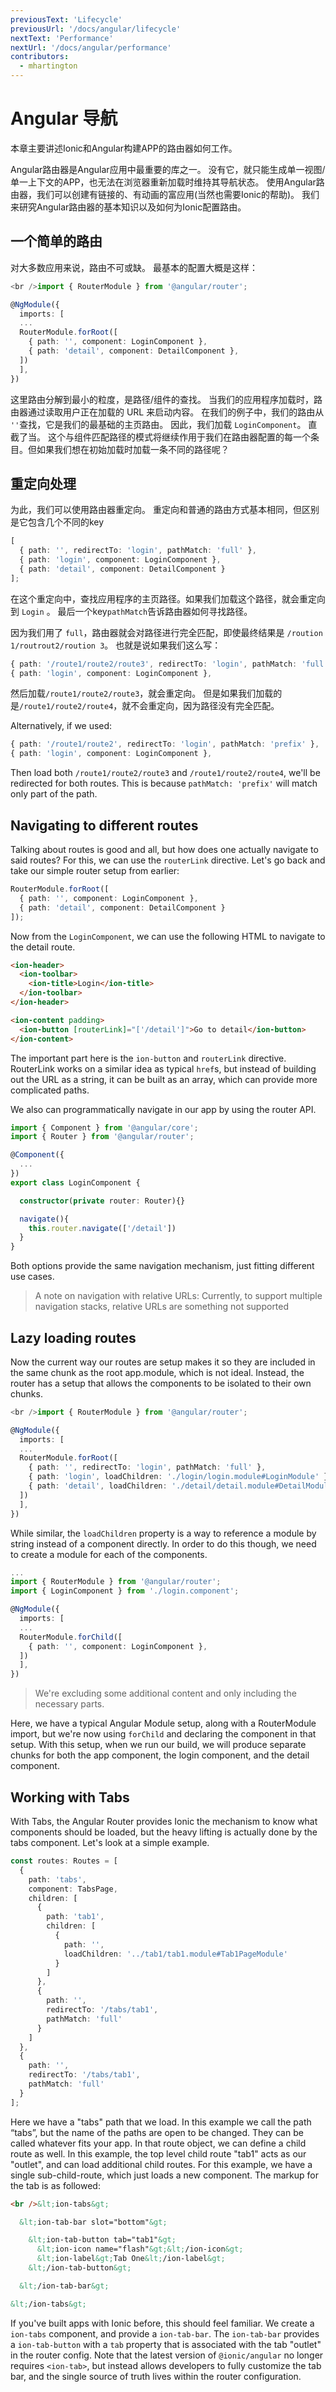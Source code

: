 ```yaml
---
previousText: 'Lifecycle'
previousUrl: '/docs/angular/lifecycle'
nextText: 'Performance'
nextUrl: '/docs/angular/performance'
contributors:
  - mhartington
---
```


# Angular 导航

本章主要讲述Ionic和Angular构建APP的路由器如何工作。

Angular路由器是Angular应用中最重要的库之一。 没有它，就只能生成单一视图/单一上下文的APP，也无法在浏览器重新加载时维持其导航状态。 使用Angular路由器，我们可以创建有链接的、有动画的富应用(当然也需要Ionic的帮助)。 我们来研究Angular路由器的基本知识以及如何为Ionic配置路由。

## 一个简单的路由

对大多数应用来说，路由不可或缺。 最基本的配置大概是这样：

```typescript
<br />import { RouterModule } from '@angular/router';

@NgModule({
  imports: [
  ...
  RouterModule.forRoot([
    { path: '', component: LoginComponent },
    { path: 'detail', component: DetailComponent },
  ])
  ],
})
```

这里路由分解到最小的粒度，是路径/组件的查找。 当我们的应用程序加载时，路由器通过读取用户正在加载的 URL 来启动内容。 在我们的例子中，我们的路由从 `''`查找，它是我们的最基础的主页路由。 因此，我们加载 `LoginComponent`。 直截了当。 这个与组件匹配路径的模式将继续作用于我们在路由器配置的每一个条目。但如果我们想在初始加载时加载一条不同的路径呢？

## 重定向处理

为此，我们可以使用路由器重定向。 重定向和普通的路由方式基本相同，但区别是它包含几个不同的key

```typescript
[
  { path: '', redirectTo: 'login', pathMatch: 'full' },
  { path: 'login', component: LoginComponent },
  { path: 'detail', component: DetailComponent }
];
```

在这个重定向中，查找应用程序的主页路径。如果我们加载这个路径，就会重定向到 `Login` 。 最后一个key`pathMatch`告诉路由器如何寻找路径。

因为我们用了 `full`，路由器就会对路径进行完全匹配，即使最终结果是 `/roution 1/routrout2/roution 3`。 也就是说如果我们这么写：

```typescript
{ path: '/route1/route2/route3', redirectTo: 'login', pathMatch: 'full' },
{ path: 'login', component: LoginComponent },
```

然后加载`/route1/route2/route3`，就会重定向。 但是如果我们加载的是`/route1/route2/route4`，就不会重定向，因为路径没有完全匹配。

Alternatively, if we used:

```typescript
{ path: '/route1/route2', redirectTo: 'login', pathMatch: 'prefix' },
{ path: 'login', component: LoginComponent },
```

Then load both `/route1/route2/route3` and `/route1/route2/route4`, we'll be redirected for both routes. This is because `pathMatch: 'prefix'` will match only part of the path.

## Navigating to different routes

Talking about routes is good and all, but how does one actually navigate to said routes? For this, we can use the `routerLink` directive. Let's go back and take our simple router setup from earlier:

```ts
RouterModule.forRoot([
  { path: '', component: LoginComponent },
  { path: 'detail', component: DetailComponent }
]);
```

Now from the `LoginComponent`, we can use the following HTML to navigate to the detail route.

```html
<ion-header>
  <ion-toolbar>
    <ion-title>Login</ion-title>
  </ion-toolbar>
</ion-header>

<ion-content padding>
  <ion-button [routerLink]="['/detail']">Go to detail</ion-button>
</ion-content>
```

The important part here is the `ion-button` and `routerLink` directive. RouterLink works on a similar idea as typical `href`s, but instead of building out the URL as a string, it can be built as an array, which can provide more complicated paths.

We also can programmatically navigate in our app by using the router API.

```typescript
import { Component } from '@angular/core';
import { Router } from '@angular/router';

@Component({
  ...
})
export class LoginComponent {

  constructor(private router: Router){}

  navigate(){
    this.router.navigate(['/detail'])
  }
}
```

Both options provide the same navigation mechanism, just fitting different use cases.

> A note on navigation with relative URLs: Currently, to support multiple navigation stacks, relative URLs are something not supported

## Lazy loading routes

Now the current way our routes are setup makes it so they are included in the same chunk as the root app.module, which is not ideal. Instead, the router has a setup that allows the components to be isolated to their own chunks.

```typescript
<br />import { RouterModule } from '@angular/router';

@NgModule({
  imports: [
  ...
  RouterModule.forRoot([
    { path: '', redirectTo: 'login', pathMatch: 'full' },
    { path: 'login', loadChildren: './login/login.module#LoginModule' },
    { path: 'detail', loadChildren: './detail/detail.module#DetailModule' }
  ])
  ],
})
```

While similar, the `loadChildren` property is a way to reference a module by string instead of a component directly. In order to do this though, we need to create a module for each of the components.

```typescript
...
import { RouterModule } from '@angular/router';
import { LoginComponent } from './login.component';

@NgModule({
  imports: [
  ...
  RouterModule.forChild([
    { path: '', component: LoginComponent },
  ])
  ],
})
```

> We're excluding some additional content and only including the necessary parts.

Here, we have a typical Angular Module setup, along with a RouterModule import, but we're now using `forChild` and declaring the component in that setup. With this setup, when we run our build, we will produce separate chunks for both the app component, the login component, and the detail component.

## Working with Tabs

With Tabs, the Angular Router provides Ionic the mechanism to know what components should be loaded, but the heavy lifting is actually done by the tabs component. Let's look at a simple example.

```ts
const routes: Routes = [
  {
    path: 'tabs',
    component: TabsPage,
    children: [
      {
        path: 'tab1',
        children: [
          {
            path: '',
            loadChildren: '../tab1/tab1.module#Tab1PageModule'
          }
        ]
      },
      {
        path: '',
        redirectTo: '/tabs/tab1',
        pathMatch: 'full'
      }
    ]
  },
  {
    path: '',
    redirectTo: '/tabs/tab1',
    pathMatch: 'full'
  }
];
```

Here we have a "tabs" path that we load. In this example we call the path “tabs”, but the name of the paths are open to be changed. They can be called whatever fits your app. In that route object, we can define a child route as well. In this example, the top level child route "tab1" acts as our "outlet", and can load additional child routes. For this example, we have a single sub-child-route, which just loads a new component. The markup for the tab is as followed:

```html
<br />&lt;ion-tabs&gt;

  &lt;ion-tab-bar slot="bottom"&gt;

    &lt;ion-tab-button tab="tab1"&gt;
      &lt;ion-icon name="flash"&gt;&lt;/ion-icon&gt;
      &lt;ion-label&gt;Tab One&lt;/ion-label&gt;
    &lt;/ion-tab-button&gt;

  &lt;/ion-tab-bar&gt;

&lt;/ion-tabs&gt;
```

If you've built apps with Ionic before, this should feel familiar. We create a `ion-tabs` component, and provide a `ion-tab-bar`. The `ion-tab-bar` provides a `ion-tab-button` with a `tab` property that is associated with the tab "outlet" in the router config. Note that the latest version of `@ionic/angular` no longer requires `<ion-tab>`, but instead allows developers to fully customize the tab bar, and the single source of truth lives within the router configuration.